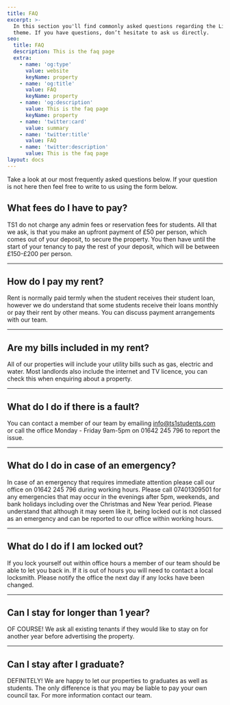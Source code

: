 ```yaml
---
title: FAQ
excerpt: >-
  In this section you'll find commonly asked questions regarding the Libris
  theme. If you have questions, don’t hesitate to ask us directly.
seo:
  title: FAQ
  description: This is the faq page
  extra:
    - name: 'og:type'
      value: website
      keyName: property
    - name: 'og:title'
      value: FAQ
      keyName: property
    - name: 'og:description'
      value: This is the faq page
      keyName: property
    - name: 'twitter:card'
      value: summary
    - name: 'twitter:title'
      value: FAQ
    - name: 'twitter:description'
      value: This is the faq page
layout: docs
---
```

Take a look at our most frequently asked questions below. If your question is not here then feel free to write to us using the form below.

## What fees do I have to pay?

TS1 do not charge any admin fees or reservation fees for students. All that we ask, is that you make an upfront payment of £50 per person, which comes out of your deposit, to secure the property. You then have until the start of your tenancy to pay the rest of your deposit, which will be between £150-£200 per person.

<hr />

## How do I pay my rent?

Rent is normally paid termly when the student receives their student loan, however we do understand that some students receive their loans monthly or pay their rent by other means. You can discuss payment arrangements with our team.

<hr />

## Are my bills included in my rent?

All of our properties will include your utility bills such as gas, electric and water. Most landlords also include the internet and TV licence, you can check this when enquiring about a property.

<hr />

## What do I do if there is a fault?

You can contact a member of our team by emailing info@ts1students.com or call the office Monday - Friday 9am-5pm on 01642 245 796 to report the issue.

<hr />

## What do I do in case of an emergency?

In case of an emergency that requires immediate attention please call our office on 01642 245 796 during working hours. Please call 07401309501 for any emergencies that may occur in the evenings after 5pm, weekends, and bank holidays including over the Christmas and New Year period. Please understand that although it may seem like it, being locked out is not classed as an emergency and can be reported to our office within working hours.

<hr />

## What do I do if I am locked out?

If you lock yourself out within office hours a member of our team should be able to let you back in. If it is out of hours you will need to contact a local locksmith. Please notify the office the next day if any locks have been changed.

<hr />

## Can I stay for longer than 1 year?

OF COURSE! We ask all existing tenants if they would like to stay on for another year before advertising the property.

<hr />

## Can I stay after I graduate?

DEFINITELY! We are happy to let our properties to graduates as well as students. The only difference is that you may be liable to pay your own council tax. For more information contact our team.
